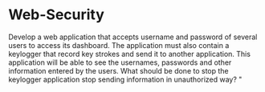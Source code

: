 # Web-Security
Develop a web application that accepts username and password of several users to access its dashboard.
 The application must also contain a keylogger that record key strokes and send it to another application. This application will be able to see the usernames, passwords and other information entered by the users. What should be done to stop the keylogger application stop sending information in unauthorized way? "
